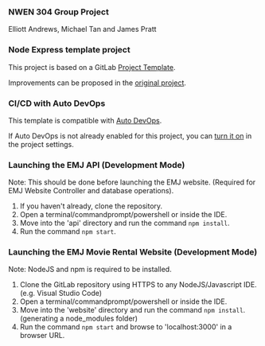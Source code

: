 ### NWEN 304 Group Project

Elliott Andrews, Michael Tan and James Pratt

### Node Express template project

This project is based on a GitLab [Project Template](https://docs.gitlab.com/ee/gitlab-basics/create-project.html).

Improvements can be proposed in the [original project](https://gitlab.com/gitlab-org/project-templates/express).

### CI/CD with Auto DevOps

This template is compatible with [Auto DevOps](https://docs.gitlab.com/ee/topics/autodevops/).

If Auto DevOps is not already enabled for this project, you can [turn it on](https://docs.gitlab.com/ee/topics/autodevops/#enabling-auto-devops) in the project settings.

### Launching the EMJ API (Development Mode)

Note: This should be done before launching the EMJ website. (Required for EMJ Website Controller and database operations).

1. If you haven't already, clone the repository.
2. Open a terminal/commandprompt/powershell or inside the IDE.
3. Move into the 'api' directory and run the command `npm install`.
4. Run the command `npm start`.

### Launching the EMJ Movie Rental Website (Development Mode)

Note: NodeJS and npm is required to be installed.

1. Clone the GitLab repository using HTTPS to any NodeJS/Javascript IDE. (e.g. Visual Studio Code)
2. Open a terminal/commandprompt/powershell or inside the IDE.
3. Move into the 'website' directory and run the command `npm install`. (generating a node_modules folder)
4. Run the command `npm start` and browse to 'localhost:3000' in a browser URL.


